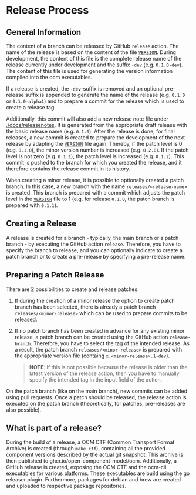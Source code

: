 # Release Process

## General Information

The content of a branch can be released by GitHub `release` action. The name of the release is based on the content of
the file [`VERSION`](./VERSION). During development, the content of this file is the complete release name of the
release currently under development and the suffix `-dev` (e.g. `0.1.0-dev`). The content of this file is used for
generating the version information compiled into the ocm executables.

If a release is created, the `-dev`-suffix is removed and an optional pre-release suffix is appended to generate the
name of the release (e.g. `0.1.0` or `0.1.0-alpha1`) and to prepare a commit for the release which is used to create a
release tag.

Additionally, this commit will also add a new release note file under [./docs/releasenotes](./docs/releasenotes). It is
generated from the appropriate draft release with the basic release name (e.g. `0.1.0`).
After the release is done, for final releases, a new commit is created to prepare the development of the next release
by adapting the [`VERSION`](./VERSION) file again. Thereby, if the patch level is 0 (e.g. `0.1.0`), the minor
version number is increased (e.g. `0.2.0`). If the patch level is not zero (e.g. `0.1.1`), the patch level is increased
(e.g. `0.1.2`). This commit is pushed to the branch for which you created the release, and it therefore contains the
release commit in its history.

When creating a minor release, it is possible to optionally created a patch branch. In this case, a new branch with the
name `releases/<release-name>` is created. This branch is prepared with a commit which adjusts the patch level in the
[`VERSION`](./VERSION) file to 1 (e.g. for release `0.1.0`, the patch branch is prepared with `0.1.1`).


## Creating a Release

A release is created for a branch - typically, the main branch or a patch branch - by executing the GitHub action
`release`. Therefore, you have to specify the branch to release, and you can optionally indicate to create a patch
branch or to create a pre-release by specifying a pre-release name.

## Preparing a Patch Release

There are 2 possibilities to create and release patches.
1) If during the creation of a minor release the option to create patch branch has been selected, there is already a
patch branch `releases/<minor-release>` which can be used to prepare commits to be released.
2) If no patch branch has been created in advance for any existing minor release, a patch branch can be created using
the GitHub action `release-branch`. Therefore, you have to select the tag of the intended release. As a result, the
patch branch `releases/<minor-release>` is prepared with the appropriate version file
(containg `x.<minor-release>.1-dev`).

   > **NOTE**:
   > If this is not possible because the release is older than the latest version of the release action, then you have to
   > manually specify the intended tag in the input field of the action.

On the patch branch (like on the main branch), new commits can be added using pull requests. Once a patch should be
released, the release action is executed on the patch branch (theoretically, for patches, pre-releases are also
possible).

## What is part of a release?

During the build of a release, a OCM CTF (Common Transport Format Archive) is created (through `make ctf`), containing
all the provided component versions described by the actual git snapshot. This archive is then published to
ghcr.io/open-component-model/ocm. Additionally, a GitHub release is created, exposing the OCM CTF and the ocm-cli
executables for various platforms. These executables are build using the go releaser plugin. Furthermore, packages for
debian and brew are created and uploaded to respective package repositories.
